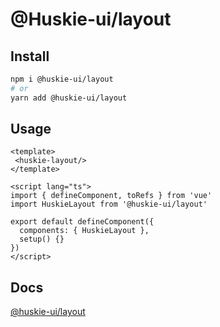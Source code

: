 # @Huskie-ui/layout

## Install

```bash
npm i @huskie-ui/layout
# or
yarn add @huskie-ui/layout
```

## Usage

```vue
<template>
 <huskie-layout/>
</template>

<script lang="ts">
import { defineComponent, toRefs } from 'vue'
import HuskieLayout from '@huskie-ui/layout'

export default defineComponent({
  components: { HuskieLayout },
  setup() {}
})
</script>
```

## Docs

[@huskie-ui/layout](https://leitingting08.github.io/huskie-ui/components/layout.html)
